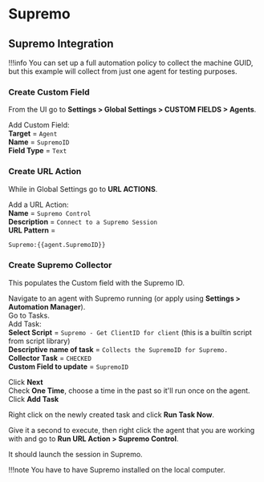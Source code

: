 # Supremo

## Supremo Integration

!!!info
     You can set up a full automation policy to collect the machine GUID, but this example will collect from just one agent for testing purposes.

### Create Custom Field

From the UI go to **Settings > Global Settings > CUSTOM FIELDS > Agents**.

Add Custom Field:</br>
**Target** = `Agent`</br>
**Name** = `SupremoID`</br>
**Field Type** = `Text`</br>

### Create URL Action

While in Global Settings go to **URL ACTIONS**.

Add a URL Action:</br>
**Name** = `Supremo Control`</br>
**Description** = `Connect to a Supremo Session`</br>
**URL Pattern** =

```html
Supremo:{{agent.SupremoID}}
```

### Create Supremo Collector

This populates the Custom field with the Supremo ID.

Navigate to an agent with Supremo running (or apply using **Settings > Automation Manager**).</br>
Go to Tasks.</br>
Add Task:</br>
**Select Script** = `Supremo - Get ClientID for client` (this is a builtin script from script library)</br>
**Descriptive name of task** = `Collects the SupremoID for Supremo.`</br>
**Collector Task** = `CHECKED`</br>
**Custom Field to update** = `SupremoID`</br>

Click **Next**</br>
Check **One Time**, choose a time in the past so it'll run once on the agent.</br>
Click **Add Task**

Right click on the newly created task and click **Run Task Now**.

Give it a second to execute, then right click the agent that you are working with and go to **Run URL Action > Supremo Control**.

It should launch the session in Supremo.

!!!note
     You have to have Supremo installed on the local computer.
